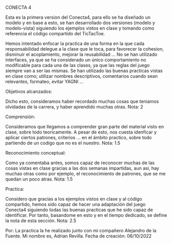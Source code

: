 CONECTA 4

Esta es la primera version del Conecta4, para ello se ha diseñado un modelo 
y en base a esto, se han desarrollado dos versiones (modelo y modelo-vista)
siguiendo los ejemplos vistos en clase y tomando como referencia 
el código compartido del TicTacToe.

Hemos intentado enfocar la practica de una forma en la que cada responsabilidad delegue a la clase
que le toca, para favorecer la cohesion, disminuir el acoplamiento, mejorar la reusabilidad ...
No se han utilizado interfaces, ya que se ha considerado un único comportamiento no modificable
para cada una de las clases, ya que las reglas del juego siempre van a ser las mismas.
Se han utilizado las buenas practicas vistas en clase como; utilizar nombres descriptivos, comentarios
cuando sean relevantes, formateo, evitar YAGNI ...

Objetivos alcanzados:

Dicho esto, consideramos haber recordado muchas cosas que teniamos olvidadas de la carrera, y haber
aprendido muchas otras.
Nota: 2

Comprensión:

Consideramos que llegamos a comprender gran parte del material visto en clase, sobre todo teoricamente.
A pesar de esto, nos cuesta idenficar y aplicar ciertos patrones, criterios ... en el ámbito practico,
sobre todo partiendo de un codigo que no es el nuestro.
Nota: 1.5

Reconocimiento conceptual:

Como ya comentaba antes, somos capaz de reconocer muchas de las cosas vistas en clase gracias a las dos
semanas impartidas, aun asi, hay muchas otras como por ejemplo, el reconocimiento de patrones, que se
me quedan un poco atras.
Nota: 1.5

Practica:

Considero que gracias a los ejemplos vistos en clase y al código compartido, hemos sido capaz de hacer una adaptación
del juego Conecta4 siguiendo todas las buenas practicas que he sido capaz de identificar. 
Por tanto, basandome en esto y en el tiempo dedicado, se define la nota de esta sección.
Nota: 2.5

Por: La practica la he realizado junto con mi compañero Alejandro de la Fuente.
Mi nombre es, Adrian Revilla.
Fecha de creación: 06/10/2022
